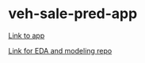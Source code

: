 # veh-sale-pred-app

[Link to app](https://predict-vehicle-price.herokuapp.com/)

[Link for EDA and modeling repo](https://github.com/MichaelBryantDS/vehicle-price-pred)


